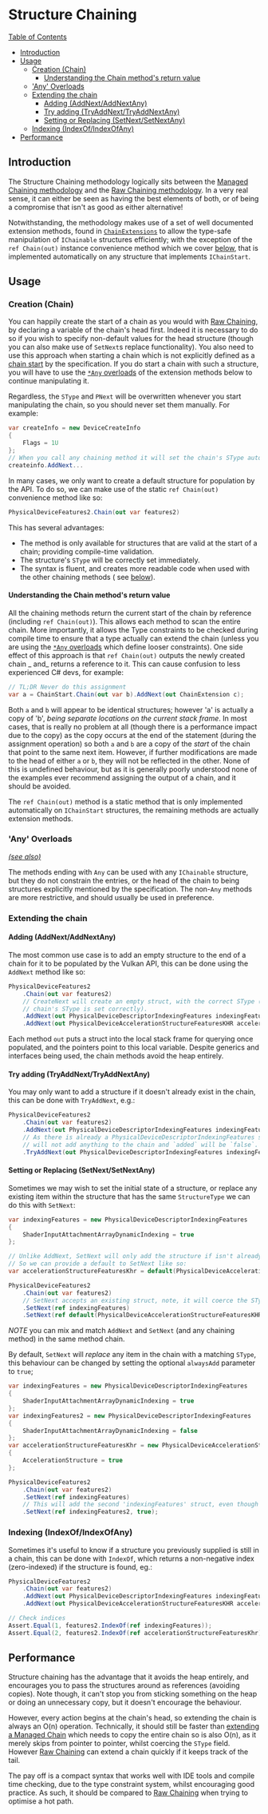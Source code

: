 ﻿# Structure Chaining

[Table of Contents](overview.md#table-of-contents)

- [Introduction](structure-chaining.md#introduction)
- [Usage](structure-chaining.md#usage)
    - [Creation (Chain)](structure-chaining.md#creation-chain)
        - [Understanding the Chain method's return value](structure-chaining.md#understanding-the-chain-methods-return-value)
    - ['Any' Overloads](structure-chaining.md#any-overloads)
    - [Extending the chain](structure-chaining.md#extending-the-chain)
        - [Adding (AddNext/AddNextAny)](structure-chaining.md#adding-addnextaddnextany)
        - [Try adding (TryAddNext/TryAddNextAny)](structure-chaining.md#try-adding-tryaddnexttryaddnextany)
        - [Setting or Replacing (SetNext/SetNextAny)](structure-chaining.md#setting-or-replacing-setnextsetnextany)
    - [Indexing (IndexOf/IndexOfAny)](structure-chaining.md#indexing-indexofindexofany)
- [Performance](structure-chaining.md#performance)

## Introduction

The Structure Chaining methodology logically sits between the [Managed Chaining methodology](managed-chaining.md) and
the [Raw Chaining methodology](raw_chaining.md). In a very real sense, it can either be seen as having the best elements
of both, or of being a compromise that isn't as good as either alternative!

Notwithstanding, the methodology makes use of a set of well documented extension methods, found
in [`ChainExtensions`](../../src/Vulkan/Silk.NET.Vulkan/ChainExtensions.cs) to allow the type-safe manipulation
of `IChainable` structures efficiently; with the exception of the `ref Chain(out)` instance convenience method which we
cover [below](#creation-chain), that is implemented automatically on any structure that implements `IChainStart`.

## Usage

### Creation (Chain)

You can happily create the start of a chain as you would with [Raw Chaining](raw_chaining.md), by declaring a variable
of the chain's head first. Indeed it is necessary to do so if you wish to specify non-default values for the head
structure (though you can also make use of `SetNext`s replace functionality). You also need to use this approach when
starting a chain which is not explicitly defined as a [chain start](vulkan.md#ichainstart) by the specification. If you
do start a chain with such a structure, you will have to use the [`*Any` overloads](#any-overloads) of the extension
methods below to continue manipulating it.

Regardless, the `SType` and `PNext` will be overwritten whenever you start manipulating the chain, so you should never
set them manually. For example:

```csharp
var createInfo = new DeviceCreateInfo
{
    Flags = 1U
};
// When you call any chaining method it will set the chain's SType automatically.
createinfo.AddNext...
```

In many cases, we only want to create a default structure for population by the API. To do so, we can make use of the
static `ref Chain(out)` convenience method like so:

```csharp
PhysicalDeviceFeatures2.Chain(out var features2)
```

This has several advantages:

- The method is only available for structures that are valid at the start of a chain; providing compile-time validation.
- The structure's `SType` will be correctly set immediately.
- The syntax is fluent, and creates more readable code when used with the other chaining methods (
  see [below](#adding-addnextaddnextany)).

#### Understanding the Chain method's return value

All the chaining methods return the current start of the chain by reference (including `ref Chain(out)`). This allows
each method to scan the entire chain. More importantly, it allows the Type constraints to be checked during compile time
to ensure that a type actually can extend the chain (unless you are using the [`*Any` overloads](#any-overloads) which
define looser constraints). One side effect of this approach is that `ref Chain(out)` outputs the newly created chain _
and_ returns a reference to it. This can cause confusion to less experienced C# devs, for example:

```csharp
// TL;DR Never do this assignment
var a = ChainStart.Chain(out var b).AddNext(out ChainExtension c);
```

Both `a` and `b` will appear to be identical structures; however 'a' is actually a copy of 'b', _being separate
locations on the current stack frame_. In most cases, that is really no problem at all (though there is a performance
impact due to the copy) as the copy occurs at the end of the statement (during the assignment operation) so both `a`
and `b` are a copy of the _start_ of the chain that point to the same next item. However, if further modifications are
made to the head of either `a` or `b`, they will not be reflected in the other. None of this is undefined behaviour, but
as it is generally poorly understood none of the examples ever recommend assigning the output of a chain, and it should
be avoided.

The `ref Chain(out)` method is a static method that is only implemented automatically on `IChainStart` structures, the
remaining methods are actually extension methods.

### 'Any' Overloads

[_(see also)_](vulkan.md#any-overloads)

The methods ending with `Any` can be used with any `IChainable` structure, but they do not constrain the entries, or the
head of the chain to being structures explicitly mentioned by the specification. The non-`Any` methods are more
restrictive, and should usually be used in preference.

### Extending the chain

#### Adding (AddNext/AddNextAny)

The most common use case is to add an empty structure to the end of a chain for it to be populated by the Vulkan API,
this can be done using the `AddNext` method like so:

```csharp
PhysicalDeviceFeatures2
    .Chain(out var features2)
    // CreateNext will create an empty struct, with the correct SType (as well as ensuring the
    // chain's SType is set correctly).
    .AddNext(out PhysicalDeviceDescriptorIndexingFeatures indexingFeatures)
    .AddNext(out PhysicalDeviceAccelerationStructureFeaturesKHR accelerationStructureFeaturesKhr);
```

Each method `out` puts a struct into the local stack frame for querying once populated, and the pointers point to this
local variable. Despite generics and interfaces being used, the chain methods avoid the heap entirely.

#### Try adding (TryAddNext/TryAddNextAny)

You may only want to add a structure if it doesn't already exist in the chain, this can be done with `TryAddNext`, e.g.:

```csharp
PhysicalDeviceFeatures2
    .Chain(out var features2)
    .AddNext(out PhysicalDeviceDescriptorIndexingFeatures indexingFeatures)
    // As there is already a PhysicalDeviceDescriptorIndexingFeatures structure the following
    // will not add anything to the chain and `added` will be `false`.
    .TryAddNext(out PhysicalDeviceDescriptorIndexingFeatures indexingFeatures2, out bool added);
```

#### Setting or Replacing (SetNext/SetNextAny)

Sometimes we may wish to set the initial state of a structure, or replace any existing item within the structure that
has the same `StructureType` we can do this with `SetNext`:

```csharp
var indexingFeatures = new PhysicalDeviceDescriptorIndexingFeatures
{
    ShaderInputAttachmentArrayDynamicIndexing = true
};

// Unlike AddNext, SetNext will only add the structure if isn't already present, otherwise it will overwrite it.
// So we can provide a default to SetNext like so:
var accelerationStructureFeaturesKhr = default(PhysicalDeviceAccelerationStructureFeaturesKHR);

PhysicalDeviceFeatures2
    .Chain(out var features2)
    // SetNext accepts an existing struct, note, it will coerce the SType and blank the PNext
    .SetNext(ref indexingFeatures)
    .SetNext(ref default(PhysicalDeviceAccelerationStructureFeaturesKHR));
```

*NOTE* you can mix and match `AddNext` and `SetNext` (and any chaining method) in the same method chain.

By default, `SetNext` will _replace_ any item in the chain with a matching `SType`, this behaviour can be changed by
setting the optional `alwaysAdd` parameter to `true`;

```csharp
var indexingFeatures = new PhysicalDeviceDescriptorIndexingFeatures
{
    ShaderInputAttachmentArrayDynamicIndexing = true
};
var indexingFeatures2 = new PhysicalDeviceDescriptorIndexingFeatures
{
    ShaderInputAttachmentArrayDynamicIndexing = false
};
var accelerationStructureFeaturesKhr = new PhysicalDeviceAccelerationStructureFeaturesKHR
{
    AccelerationStructure = true
};

PhysicalDeviceFeatures2
    .Chain(out var features2)
    .SetNext(ref indexingFeatures)
    // This will add the second 'indexingFeatures' struct, even though one is already present in the chain.
    .SetNext(ref indexingFeatures2, true);
```

### Indexing (IndexOf/IndexOfAny)

Sometimes it's useful to know if a structure you previously supplied is still in a chain, this can be done
with `IndexOf`, which returns a non-negative index (zero-indexed) if the structure is found, eg.:

```csharp
PhysicalDeviceFeatures2
    .Chain(out var features2)
    .AddNext(out PhysicalDeviceDescriptorIndexingFeatures indexingFeatures)
    .AddNext(out PhysicalDeviceAccelerationStructureFeaturesKHR accelerationStructureFeaturesKhr);

// Check indices
Assert.Equal(1, features2.IndexOf(ref indexingFeatures));
Assert.Equal(2, features2.IndexOf(ref accelerationStructureFeaturesKhr));
```

## Performance

Structure chaining has the advantage that it avoids the heap entirely, and encourages you to pass the structures around
as references (avoiding copies). Note though, it can't stop you from sticking something on the heap or doing an
unnecessary copy, but it doesn't encourage the behaviour.

However, every action begins at the chain's head, so extending the chain is always an O(n) operation. Technically, it
should still be faster than [extending a Managed Chain](managed-chaining.md#adding-to-a-chain-addaddany) which needs to
copy the entire chain so is also O(n), as it merely skips from pointer to pointer, whilst coercing the `SType` field.
However [Raw Chaining](raw_chaining.md) can extend a chain quickly if it keeps track of the tail.

The pay off is a compact syntax that works well with IDE tools and compile time checking, due to the type constraint
system, whilst encouraging good practice. As such, it should be compared to [Raw Chaining](raw_chaining.md) when trying
to optimise a hot path.